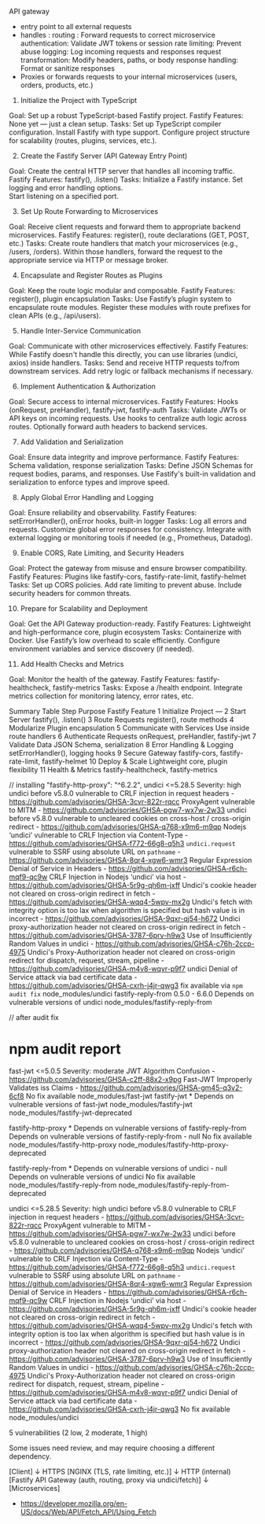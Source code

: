 API gateway
* entry point to all external requests
* handles : 
    routing : Forward requests to correct microservice
    authentication: Validate JWT tokens or session
    rate limiting: Prevent abuse
    logging: Log incoming requests and responses
    request transformation: Modify headers, paths, or body
    response handling: Format or sanitize responses
* Proxies or forwards requests to your internal microservices (users, orders, products, etc.)

1. Initialize the Project with TypeScript

Goal: Set up a robust TypeScript-based Fastify project.
Fastify Features: None yet — just a clean setup.
Tasks:
    Set up TypeScript compiler configuration.
    Install Fastify with type support.
    Configure project structure for scalability (routes, plugins, services, etc.).

2. Create the Fastify Server (API Gateway Entry Point)

Goal: Create the central HTTP server that handles all incoming traffic.
Fastify Features: fastify(), .listen()
Tasks:
    Initialize a Fastify instance.
    Set logging and error handling options.     
    Start listening on a specified port.

3. Set Up Route Forwarding to Microservices

Goal: Receive client requests and forward them to appropriate backend microservices.
Fastify Features: register(), route declarations (GET, POST, etc.)
Tasks:
    Create route handlers that match your microservices (e.g., /users, /orders).
    Within those handlers, forward the request to the appropriate service via HTTP or message broker.

4. Encapsulate and Register Routes as Plugins

Goal: Keep the route logic modular and composable.
Fastify Features: register(), plugin encapsulation
Tasks:
    Use Fastify’s plugin system to encapsulate route modules.
    Register these modules with route prefixes for clean APIs (e.g., /api/users).

5. Handle Inter-Service Communication

Goal: Communicate with other microservices effectively.
Fastify Features: While Fastify doesn't handle this directly, you can use libraries (undici, axios) inside handlers.
Tasks:
    Send and receive HTTP requests to/from downstream services.
    Add retry logic or fallback mechanisms if necessary.

6. Implement Authentication & Authorization

Goal: Secure access to internal microservices.
Fastify Features: Hooks (onRequest, preHandler), fastify-jwt, fastify-auth
Tasks:
    Validate JWTs or API keys on incoming requests.
    Use hooks to centralize auth logic across routes.
    Optionally forward auth headers to backend services.

7. Add Validation and Serialization

Goal: Ensure data integrity and improve performance.
Fastify Features: Schema validation, response serialization
Tasks:
    Define JSON Schemas for request bodies, params, and responses.
    Use Fastify's built-in validation and serialization to enforce types and improve speed.

8. Apply Global Error Handling and Logging

Goal: Ensure reliability and observability.
Fastify Features: setErrorHandler(), onError hooks, built-in logger
Tasks:
    Log all errors and requests.
    Customize global error responses for consistency.
    Integrate with external logging or monitoring tools if needed (e.g., Prometheus, Datadog).

9. Enable CORS, Rate Limiting, and Security Headers

Goal: Protect the gateway from misuse and ensure browser compatibility.
Fastify Features: Plugins like fastify-cors, fastify-rate-limit, fastify-helmet
Tasks:
    Set up CORS policies.
    Add rate limiting to prevent abuse.
    Include security headers for common threats.

10. Prepare for Scalability and Deployment

Goal: Get the API Gateway production-ready.
Fastify Features: Lightweight and high-performance core, plugin ecosystem
Tasks:
    Containerize with Docker.
    Use Fastify’s low overhead to scale efficiently.
    Configure environment variables and service discovery (if needed).

11. Add Health Checks and Metrics

Goal: Monitor the health of the gateway.
Fastify Features: fastify-healthcheck, fastify-metrics
Tasks:
    Expose a /health endpoint.
    Integrate metrics collection for monitoring latency, error rates, etc.

Summary Table
Step	Purpose	Fastify Feature
1	Initialize Project	—
2	Start Server	fastify(), .listen()
3	Route Requests	register(), route methods
4	Modularize	Plugin encapsulation
5	Communicate with Services	Use inside route handlers
6	Authenticate Requests	onRequest, preHandler, fastify-jwt
7	Validate Data	JSON Schema, serialization
8	Error Handling & Logging	setErrorHandler(), logging hooks
9	Secure Gateway	fastify-cors, fastify-rate-limit, fastify-helmet
10	Deploy & Scale	Lightweight core, plugin flexibility
11	Health & Metrics	fastify-healthcheck, fastify-metrics


// installing "fastify-http-proxy": "^6.2.2",
undici  <=5.28.5
Severity: high
undici before v5.8.0 vulnerable to CRLF injection in request headers - https://github.com/advisories/GHSA-3cvr-822r-rqcc
ProxyAgent vulnerable to MITM - https://github.com/advisories/GHSA-pgw7-wx7w-2w33
undici before v5.8.0 vulnerable to uncleared cookies on cross-host / cross-origin redirect - https://github.com/advisories/GHSA-q768-x9m6-m9qp
Nodejs ‘undici’ vulnerable to CRLF Injection via Content-Type - https://github.com/advisories/GHSA-f772-66g8-q5h3
`undici.request` vulnerable to SSRF using absolute URL on `pathname` - https://github.com/advisories/GHSA-8qr4-xgw6-wmr3
Regular Expression Denial of Service in Headers - https://github.com/advisories/GHSA-r6ch-mqf9-qc9w
CRLF Injection in Nodejs ‘undici’ via host - https://github.com/advisories/GHSA-5r9g-qh6m-jxff
Undici's cookie header not cleared on cross-origin redirect in fetch - https://github.com/advisories/GHSA-wqq4-5wpv-mx2g
Undici's fetch with integrity option is too lax when algorithm is specified but hash value is in incorrect - https://github.com/advisories/GHSA-9qxr-qj54-h672
Undici proxy-authorization header not cleared on cross-origin redirect in fetch - https://github.com/advisories/GHSA-3787-6prv-h9w3
Use of Insufficiently Random Values in undici - https://github.com/advisories/GHSA-c76h-2ccp-4975
Undici's Proxy-Authorization header not cleared on cross-origin redirect for dispatch, request, stream, pipeline - https://github.com/advisories/GHSA-m4v8-wqvr-p9f7
undici Denial of Service attack via bad certificate data - https://github.com/advisories/GHSA-cxrh-j4jr-qwg3
fix available via `npm audit fix`
node_modules/undici
  fastify-reply-from  0.5.0 - 6.6.0
  Depends on vulnerable versions of undici
  node_modules/fastify-reply-from

// after audit fix

# npm audit report

fast-jwt  <=5.0.5
Severity: moderate
JWT Algorithm Confusion - https://github.com/advisories/GHSA-c2ff-88x2-x9pg
Fast-JWT Improperly Validates iss Claims - https://github.com/advisories/GHSA-gm45-q3v2-6cf8
No fix available
node_modules/fast-jwt
  fastify-jwt  *
  Depends on vulnerable versions of fast-jwt
  node_modules/fastify-jwt
  node_modules/fastify-jwt-deprecated

fastify-http-proxy  *
Depends on vulnerable versions of fastify-reply-from
Depends on vulnerable versions of fastify-reply-from - null
No fix available
node_modules/fastify-http-proxy
node_modules/fastify-http-proxy-deprecated


fastify-reply-from  *
Depends on vulnerable versions of undici - null
Depends on vulnerable versions of undici
No fix available
node_modules/fastify-reply-from
node_modules/fastify-reply-from-deprecated

undici  <=5.28.5
Severity: high
undici before v5.8.0 vulnerable to CRLF injection in request headers - https://github.com/advisories/GHSA-3cvr-822r-rqcc
ProxyAgent vulnerable to MITM - https://github.com/advisories/GHSA-pgw7-wx7w-2w33
undici before v5.8.0 vulnerable to uncleared cookies on cross-host / cross-origin redirect - https://github.com/advisories/GHSA-q768-x9m6-m9qp
Nodejs ‘undici’ vulnerable to CRLF Injection via Content-Type - https://github.com/advisories/GHSA-f772-66g8-q5h3
`undici.request` vulnerable to SSRF using absolute URL on `pathname` - https://github.com/advisories/GHSA-8qr4-xgw6-wmr3
Regular Expression Denial of Service in Headers - https://github.com/advisories/GHSA-r6ch-mqf9-qc9w
CRLF Injection in Nodejs ‘undici’ via host - https://github.com/advisories/GHSA-5r9g-qh6m-jxff
Undici's cookie header not cleared on cross-origin redirect in fetch - https://github.com/advisories/GHSA-wqq4-5wpv-mx2g
Undici's fetch with integrity option is too lax when algorithm is specified but hash value is in incorrect - https://github.com/advisories/GHSA-9qxr-qj54-h672
Undici proxy-authorization header not cleared on cross-origin redirect in fetch - https://github.com/advisories/GHSA-3787-6prv-h9w3
Use of Insufficiently Random Values in undici - https://github.com/advisories/GHSA-c76h-2ccp-4975
Undici's Proxy-Authorization header not cleared on cross-origin redirect for dispatch, request, stream, pipeline - https://github.com/advisories/GHSA-m4v8-wqvr-p9f7
undici Denial of Service attack via bad certificate data - https://github.com/advisories/GHSA-cxrh-j4jr-qwg3
No fix available
node_modules/undici

5 vulnerabilities (2 low, 2 moderate, 1 high)

Some issues need review, and may require choosing
a different dependency.

[Client]
   ↓ HTTPS
[NGINX (TLS, rate limiting, etc.)]
   ↓ HTTP (internal)
[Fastify API Gateway (auth, routing, proxy via undici/fetch)]
   ↓
[Microservices]

* https://developer.mozilla.org/en-US/docs/Web/API/Fetch_API/Using_Fetch
